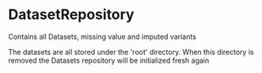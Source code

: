 # DatasetRepository

Contains all Datasets, missing value and imputed variants

The datasets are all stored under the 'root' directory. When this directory is removed 
the Datasets repository will be initialized fresh again 
